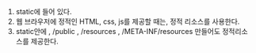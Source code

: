 1. static에 들어 있다.
2. 웹 브라우저에 정적인 HTML, css, js를 제공할 때는, 정적 리소스를 사용한다.
3. static안에 , /public , /resources , /META-INF/resources 만들어도 정적리소스를 제공한다.
